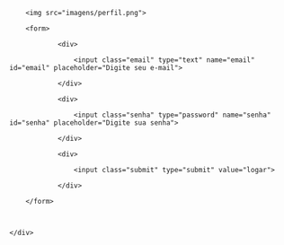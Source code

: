 <!DOCTYPE html>
<html>
<head>
	<title>Cadastro1</title>
	<meta charset="utf-8">
	<link rel="stylesheet" type="text/css" href="estilo.css">
</head>

<body>
	<div id="container">

		<img src="imagens/perfil.png">

		<form>
			
				<div>

					<input class="email" type="text" name="email" id="email" placeholder="Digite seu e-mail">

				</div>

				<div>

					<input class="senha" type="password" name="senha" id="senha" placeholder="Digite sua senha">

				</div>

				<div>
					
					<input class="submit" type="submit" value="logar">

				</div>

		</form>


		
	</div>

</body>
</html>		
